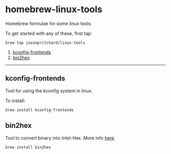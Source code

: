 homebrew-linux-tools
===================

Homebrew formulae for some linux tools.

To get started with any of these, first tap:

    brew tap jasonpritchard/linux-tools

1. [kconfig-frontends](#kconfig-frontends)
2. [bin2hex](#bin2hex)

---

## kconfig-frontends

Tool for using the kconfig system in linux.

To install:

    brew install kconfig-frontends

## bin2hex

Tool to convert binary into Intel-Hex. More info [here](http://www.headcrashers.org/comp/programs/bin2hex.html).

    brew install bin2hex
